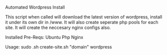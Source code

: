 Automated Wordpress Install

This script when called will download the latest version of wordpress, install it under its own dir in /www.
It will also create seperate php pools for each site. 
It will create the neccesary nginx configs also. 

Installed Pre-Reqs:
Ubuntu
Php
Nginx

Usage:
sudo .sh create-site.sh "domain" wordpress